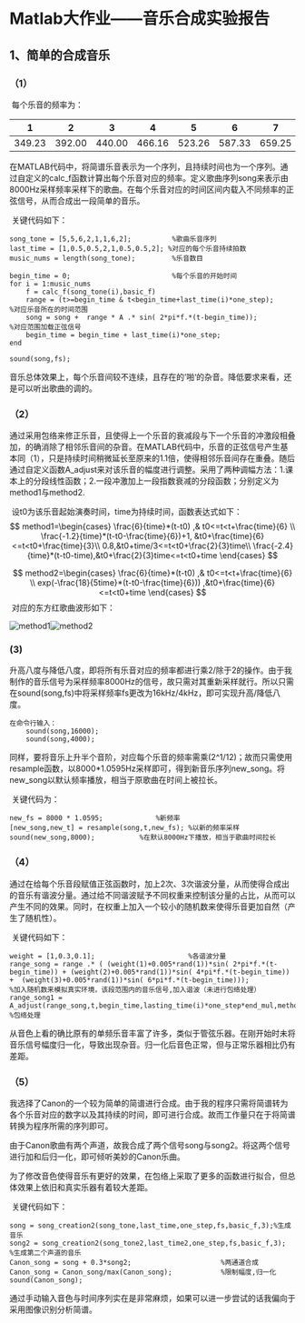 # Matlab大作业——音乐合成实验报告

## 1、简单的合成音乐

### （1）

​	每个乐音的频率为：

| 1      | 2      | 3      | 4      | 5      | 6      | 7      | i      |
| ------ | ------ | ------ | ------ | ------ | ------ | ------ | ------ |
| 349.23 | 392.00 | 440.00 | 466.16 | 523.26 | 587.33 | 659.25 | 698.46 |

​	在MATLAB代码中，将简谱乐音表示为一个序列，且持续时间也为一个序列。通过自定义的calc_f函数计算出每个乐音对应的频率。定义歌曲序列song来表示由8000Hz采样频率采样下的歌曲。在每个乐音对应的时间区间内载入不同频率的正弦信号，从而合成出一段简单的音乐。

​	关键代码如下：

```
song_tone = [5,5,6,2,1,1,6,2];         	%歌曲乐音序列
last_time = [1,0.5,0.5,2,1,0.5,0.5,2]; %对应的每个乐音持续拍数
music_nums = length(song_tone);         %乐音数目

begin_time = 0;                         %每个乐音的开始时间
for i = 1:music_nums
    f = calc_f(song_tone(i),basic_f)
    range = (t>=begin_time & t<begin_time+last_time(i)*one_step);           %对应乐音所在的时间范围
    song = song +  range * A .* sin( 2*pi*f.*(t-begin_time));               %对应范围加载正弦信号
    begin_time = begin_time + last_time(i)*one_step;	
end

sound(song,fs);
```

​	音乐总体效果上，每个乐音间较不连续，且存在的’啪‘的杂音。降低要求来看，还是可以听出歌曲的调的。

### （2）

​	通过采用包络来修正乐音，且使得上一个乐音的衰减段与下一个乐音的冲激段相叠加，的确消除了相邻乐音间的杂音。在MATLAB代码中，乐音的正弦信号产生基本同（1），只是持续时间稍微延长至原来的1.1倍，使得相邻乐音间存在重叠。随后通过自定义函数A_adjust来对该乐音的幅度进行调整。采用了两种调幅方法：1.课本上的分段线性函数；2.一段冲激加上一段指数衰减的分段函数；分别定义为method1与method2.

​	设t0为该乐音起始演奏时间，time为持续时间，函数表达式如下：
$$
method1=\begin{cases}
\frac{6}{time}*(t-t0) ,& t0<=t<t+\frac{time}{6} \\
\frac{-1.2}{time}*(t-t0-\frac{time}{6})+1, &t0+\frac{time}{6}<=t<t0+\frac{time}{3}\\
0.8,&t0+time/3<=t<t0+\frac{2}{3}time\\
\frac{-2.4}{time}*(t-t0-time),&t0+\frac{2}{3}time<=t<t0+time
\end{cases}
$$

$$
method2=\begin{cases}
\frac{6}{time}*(t-t0) ,& t0<=t<t+\frac{time}{6} \\
exp(-\frac{18}{5time}*(t-t0-\frac{time}{6})) ,&t0+\frac{time}{6}<=t<t0+time
\end{cases}
$$
​	对应的东方红歌曲波形如下：

![method1](D:\github\Matlab_music\method1.png)![method2](D:\github\Matlab_music\method2.png)



### (3)

​	升高八度与降低八度，即将所有乐音对应的频率都进行乘2/除于2的操作。由于我制作的音乐信号为采样频率8000Hz的信号，故只需对其重新采样就行。所以只需在sound(song,fs)中将采样频率fs更改为16kHz/4kHz，即可实现升高/降低八度。

```
在命令行输入：
	sound(song,16000);
	sound(song,4000);
```

​	同样，要将音乐上升半个音阶，对应每个乐音的频率需乘(2^1/12)；故而只需使用resample函数，以8000*1.0595Hz采样即可，得到新音乐序列new_song。将new_song以默认频率播放，相当于原歌曲在时间上被拉长。

​	关键代码为：

```
new_fs = 8000 * 1.0595;				%新频率
[new_song,new_t] = resample(song,t,new_fs);	%以新的频率采样
sound(new_song,8000);			%在默认8000Hz下播放，相当于歌曲时间拉长
```

### （4）

​	通过在给每个乐音段赋值正弦函数时，加上2次、3次谐波分量，从而使得合成出的音乐有谐波分量。通过给不同谐波赋予不同权重来控制该分量的占比，从而可以产生不同的效果。同时，在权重上加入一个较小的随机数来使得乐音更加自然（产生了随机性）。

​	关键代码如下：	

```
weight = [1,0.3,0.1];                       %各谐波分量
range_song = range .* ( (weight(1)+0.005*rand(1))*sin( 2*pi*f.*(t-begin_time)) + (weight(2)+0.005*rand(1))*sin( 4*pi*f.*(t-begin_time)) +  (weight(3)+0.005*rand(1))*sin( 6*pi*f.*(t-begin_time)));                %加入随机数来模拟真实环境，该段范围内的音乐信号,加入谐波（未进行包络处理）
range_song1 = A_adjust(range_song,t,begin_time,lasting_time(i)*one_step*end_mul,method);    %包络处理
```

​	从音色上看的确比原有的单频乐音丰富了许多，类似于管弦乐器。在刚开始时未将音乐信号幅度归一化，导致出现杂音。归一化后音色正常，但与正常乐器相比仍有差距。

### （5）

​	我选择了Canon的一个较为简单的简谱进行合成。由于我的程序只需将简谱转为各个乐音对应的数字以及其持续的时间，即可进行合成。故而工作量只在于将简谱转换为程序所需的序列即可。

​	由于Canon歌曲有两个声道，故我合成了两个信号song与song2。将这两个信号进行加和后归一化，即可倾听美妙的Canon乐曲。

​	为了修改音色使得音乐有更好的效果，在包络上采取了更多的函数进行拟合，但总体效果上依旧和真实乐器有着较大差距。

​	关键代码如下：

```
song = song_creation2(song_tone,last_time,one_step,fs,basic_f,3);%生成音乐
song2 = song_creation2(song_tone2,last_time2,one_step,fs,basic_f,3);    %生成第二个声道的音乐
Canon_song = song + 0.3*song2;                      %两通道合成
Canon_song = Canon_song/max(Canon_song);            %限制幅度,归一化
sound(Canon_song);
```

​	通过手动输入音色与时间序列实在是非常麻烦，如果可以进一步尝试的话我偏向于采用图像识别分析简谱。













